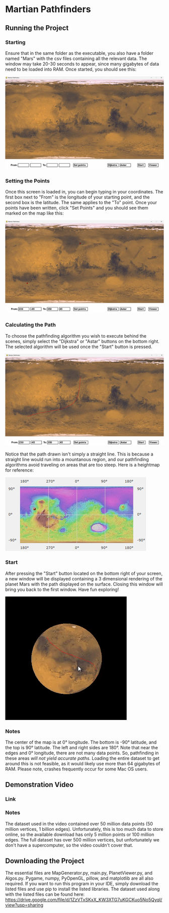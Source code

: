 # Martian Pathfinders
## Running the Project
### Starting
Ensure that in the same folder as the executable, you also have a folder named "Mars" with the csv files containing all the relevant data. The window may take 20-30 seconds to appear, since many gigabytes of data need to be loaded into RAM. Once started, you should see this:

![](https://github.com/Aydenalv6282/Martian-Pathfinders/blob/main/other_images/MP_Start.png)

### Setting the Points
Once this screen is loaded in, you can begin typing in your coordinates. The first box next to "From" is the longitude of your starting point, and the second box is the latitude. The same applies to the "To" point. Once your points have been written, click "Set Points" and you should see them marked on the map like this:

![](https://github.com/Aydenalv6282/Martian-Pathfinders/blob/main/other_images/MP_Set.png)

### Calculating the Path
To choose the pathfinding algorithm you wish to execute behind the scenes, simply select the "Dijkstra" or "Astar" buttons on the bottom right. The selected algorithm will be used once the "Start" button is pressed.

![](https://github.com/Aydenalv6282/Martian-Pathfinders/blob/main/other_images/MP_Path.png)

Notice that the path drawn isn't simply a straight line. This is because a straight line would run into a mountanous region, and our pathfinding algorithms avoid traveling on areas that are too steep. Here is a heightmap for reference:

![](https://github.com/Aydenalv6282/Martian-Pathfinders/blob/main/other_images/topography.png)

### Start
After pressing the "Start" button located on the bottom right of your screen, a new window will be displayed containing a 3 dimensional rendering of the planet Mars with the path displayed on the surface. Closing this window will bring you back to the first window. Have fun exploring!

![](https://github.com/Aydenalv6282/Martian-Pathfinders/blob/main/other_images/Planet_showcase.gif)

### Notes
The center of the map is at 0° longitude. The bottom is -90° latitude, and the top is 90° latitude. The left and right sides are 180°. Note that near the edges and 0° longitude, there are not many data points. So, pathfinding in these areas _will not yield accurate paths._ Loading the entire dataset to get around this is not feasible, as it would likely use more than 64 gigabytes of RAM. Please note, crashes frequently occur for some Mac OS users.
## Demonstration Video

### Link

### Notes
The dataset used in the video contained over 50 million data points (50 million vertices, 1 billion edges). Unfortunately, this is too much data to store online, so the available download has only 5 million points or 100 million edges. The full dataset has over 500 million vertices, but unfortunately we don't have a supercomputer, so the video couldn't cover that.

## Downloading the Project
The essential files are MapGenerator.py, main.py, PlanetViewer.py, and Algos.py. Pygame, numpy, PyOpenGL, pillow, and matplotlib are all also required. If you want to run this program in your IDE, simply download the listed files and use pip to install the listed libraries. The dataset used along with the listed files can be found here: https://drive.google.com/file/d/1ZzVTxSKxX_KW3XTG7uKGCKuo5No5QyqI/view?usp=sharing
